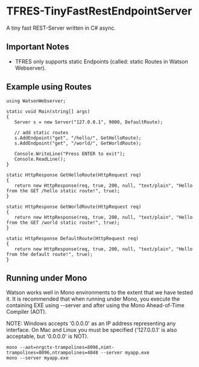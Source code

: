 # TFRES-TinyFastRestEndpointServer

A tiny fast REST-Server written in C# async. 

## Important Notes
- TFRES only supports static Endpoints (called: static Routes in Watson Webserver).
  
## Example using Routes
```
using WatsonWebserver;

static void Main(string[] args)
{
   Server s = new Server("127.0.0.1", 9000, DefaultRoute);

   // add static routes
   s.AddEndpoint("get", "/hello/", GetHelloRoute);
   s.AddEndpoint("get", "/world/", GetWorldRoute);
   
   Console.WriteLine("Press ENTER to exit");
   Console.ReadLine();
}

static HttpResponse GetHelloRoute(HttpRequest req)
{
   return new HttpResponse(req, true, 200, null, "text/plain", "Hello from the GET /hello static route!", true);
}

static HttpResponse GetWorldRoute(HttpRequest req)
{
   return new HttpResponse(req, true, 200, null, "text/plain", "Hello from the GET /world static route!", true);
}

static HttpResponse DefaultRoute(HttpRequest req)
{
   return new HttpResponse(req, true, 200, null, "text/plain", "Hello from the default route!", true);
}
```

## Running under Mono
Watson works well in Mono environments to the extent that we have tested it. It is recommended that when running under Mono, you execute the containing EXE using --server and after using the Mono Ahead-of-Time Compiler (AOT).

NOTE: Windows accepts '0.0.0.0' as an IP address representing any interface.  On Mac and Linux you must be specified ('127.0.0.1' is also acceptable, but '0.0.0.0' is NOT).

```
mono --aot=nrgctx-trampolines=8096,nimt-trampolines=8096,ntrampolines=4048 --server myapp.exe
mono --server myapp.exe
```
